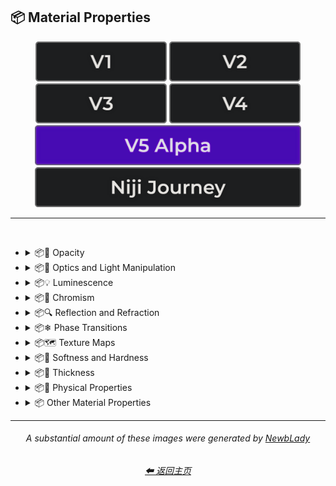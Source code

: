 <h2>📦 Material Properties</h2>

<div align="center">

[<img src="/Images/Repo_Parts/Buttons/Version_Buttons/button_version_V1_inactive.webp?raw=true" alt="MidJourney V1" height="64" />](/Pages/MJ_V1/Style_Pages/Sphere/Material_Properties.md)
[<img src="/Images/Repo_Parts/Buttons/Version_Buttons/button_version_V2_inactive.webp?raw=true" alt="MidJourney V2" height="64" />](/Pages/MJ_V2/Style_Pages/Sphere/Material_Properties.md)
[<img src="/Images/Repo_Parts/Buttons/Version_Buttons/button_version_V3_inactive.webp?raw=true" alt="MidJourney V3" height="64" />](/Pages/MJ_V3/Style_Pages/Just_The_Style/Material_Properties.md)
[<img src="/Images/Repo_Parts/Buttons/Version_Buttons/button_version_V4_inactive.webp?raw=true" alt="MidJourney V4" height="64" />](/Pages/MJ_V4/Style_Pages/Just_The_Style/Material_Properties.md)
<br>
[<img src="/Images/Repo_Parts/Buttons/Version_Buttons/button_version_V5_Alpha_active_half.webp?raw=true" alt="MidJourney V5" height="64" />](/Pages/MJ_V5/Style_Pages/Just_The_Style/Material_Properties.md)
[<img src="/Images/Repo_Parts/Buttons/Version_Buttons/button_version_niji_inactive_half.webp?raw=true" alt="Niji Journey" height="64" />](/Pages/Niji_Journey/Style_Pages/Material_Properties.md)

</div>

<hr>
<br>


- <details><summary>📦🧫 Opacity</summary><p><div align="center">

	| Opacity |
	| :-: |
	| <img src="/Images/MJ_V5/V5_Alpha_1/Midjourney_Styles/Opacity.webp?raw=true" width="256" /> |
	
	<br>

	| Transparent | Translucent | Opaque |
	| :-: | :-: | :-: |
	| <img src="/Images/MJ_V5/V5_Alpha_1/Midjourney_Styles/Transparent.webp?raw=true" width="256" /> | <img src="/Images/MJ_V5/V5_Alpha_1/Midjourney_Styles/Translucent.webp?raw=true" width="256" /> | <img src="/Images/MJ_V5/V5_Alpha_1/Midjourney_Styles/Opaque.webp?raw=true" width="256" /> | 

	</div></p></details>


- <details><summary>📦🏮 Optics and Light Manipulation</summary><p><div align="center">

	| Optics | Materiality |
	| :-: | :-: |
	| <img src="/Images/MJ_V5/V5_Alpha_1/Midjourney_Styles/Optics.webp?raw=true" width="256" /> | <img src="/Images/MJ_V5/V5_Alpha_1/Midjourney_Styles/Materiality.webp?raw=true" width="256" /> |
	
	<br>

	| Scattering | Subsurface-Scattering |
	| :-: | :-: |
	| <img src="/Images/MJ_V5/V5_Alpha_1/Midjourney_Styles/Scattering.webp?raw=true" width="256" /> | <img src="/Images/MJ_V5/V5_Alpha_1/Midjourney_Styles/Subsurface-Scattering.webp?raw=true" width="256" /> |

	<br>
	
	| Ambient Occlusion | Opalescent |
	| :-: | :-: |
	| <img src="/Images/MJ_V5/V5_Alpha_1/Midjourney_Styles/Ambient_Occlusion.webp?raw=true" width="256" /> | <img src="/Images/MJ_V5/V5_Alpha_1/Midjourney_Styles/Opalescent.webp?raw=true" width="256" /> |

	
	<br>
	
	| Polarization | Polarized |
	| :-: | :-: |
	| <img src="/Images/MJ_V5/V5_Alpha_1/Midjourney_Styles/Polarization.webp?raw=true" width="256" /> | <img src="/Images/MJ_V5/V5_Alpha_1/Midjourney_Styles/Polarized.webp?raw=true" width="256" /> |
	
	<br>
	
	| Solarization | Solarized |
	| :-: | :-: |
	| <img src="/Images/MJ_V5/V5_Alpha_1/Midjourney_Styles/Solarization.webp?raw=true" width="256" /> | <img src="/Images/MJ_V5/V5_Alpha_1/Midjourney_Styles/Solarized.webp?raw=true" width="256" /> |

	<br>

	| Iridescent | Dispersion |
	| :-: | :-: |
	| <img src="/Images/MJ_V5/V5_Alpha_1/Midjourney_Styles/Iridescent.webp?raw=true" width="256" /> | <img src="/Images/MJ_V5/V5_Alpha_1/Midjourney_Styles/Dispersion.webp?raw=true" width="256" /> | 
	
	<br>
	
	| Chromatic | Prismatic |
	| :-: | :-: |
	| <img src="/Images/MJ_V5/V5_Alpha_1/Midjourney_Styles/Chromatic.webp?raw=true" width="256" /> | <img src="/Images/MJ_V5/V5_Alpha_1/Midjourney_Styles/Prismatic.webp?raw=true" width="256" /> |

	<br>

	| Glitter | Sparkly | Sparkles |
	| :-: | :-: | :-: |
	| <img src="/Images/MJ_V5/V5_Alpha_1/Midjourney_Styles/Glitter.webp?raw=true" width="256" /> | <img src="/Images/MJ_V5/V5_Alpha_1/Midjourney_Styles/Sparkly.webp?raw=true" width="256" /> | <img src="/Images/MJ_V5/V5_Alpha_1/Midjourney_Styles/Sparkles.webp?raw=true" width="256" /> |

	<br>
	
	| Scintillating |
	| :-: |
	| <img src="/Images/MJ_V5/V5_Alpha_1/Midjourney_Styles/Scintillating.webp?raw=true" width="256" /> |

	</div></p></details>


- <details><summary>📦💡 Luminescence</summary><p><div align="center">

	| Glowing | Glowing Neon | Glow-In-The-Dark |
	| :-: | :-: | :-: |
	| <img src="/Images/MJ_V5/V5_Alpha_1/Midjourney_Styles/Glowing.webp?raw=true" width="256" /> | <img src="/Images/MJ_V5/V5_Alpha_1/Midjourney_Styles/Glowing_Neon.webp?raw=true" width="256" /> | <img src="/Images/MJ_V5/V5_Alpha_1/Midjourney_Styles/Glow-In-The-Dark.webp?raw=true" width="256" /> |

	<br>

	| Radiant | Cherenkov Radiation |
	| :-: | :-: |
	| <img src="/Images/MJ_V5/V5_Alpha_1/Midjourney_Styles/Radiant.webp?raw=true" width="256" /> | <img src="/Images/MJ_V5/V5_Alpha_1/Midjourney_Styles/Cherenkov_Radiation.webp?raw=true" width="256" /> |

	<br>
	
	| Luminescence |
	| :-: |
	| <img src="/Images/MJ_V5/V5_Alpha_1/Midjourney_Styles/Luminescence.webp?raw=true" width="256" /> |

	<br>
	
	| Bioluminescence | Photoluminescence | Chemiluminescence |
	| :-: | :-: | :-: |
	| <img src="/Images/MJ_V5/V5_Alpha_1/Midjourney_Styles/Bioluminescence.webp?raw=true" width="256" /> | <img src="/Images/MJ_V5/V5_Alpha_1/Midjourney_Styles/Photoluminescence.webp?raw=true" width="256" /> | <img src="/Images/MJ_V5/V5_Alpha_1/Midjourney_Styles/Chemiluminescence.webp?raw=true" width="256" /> |
	
	<br>
	
	| Cathodoluminescence | Electroluminescence | Radioluminescence |
	| :-: | :-: | :-: |
	| <img src="/Images/MJ_V5/V5_Alpha_1/Midjourney_Styles/Cathodoluminescence.webp?raw=true" width="256" /> | <img src="/Images/MJ_V5/V5_Alpha_1/Midjourney_Styles/Electroluminescence.webp?raw=true" width="256" /> | <img src="/Images/MJ_V5/V5_Alpha_1/Midjourney_Styles/Radioluminescence.webp?raw=true" width="256" /> |
	
	<br>
	
	| Fluorescence | Phosphorescence | Thermoluminescence |
	| :-: | :-: | :-: |
	| <img src="/Images/MJ_V5/V5_Alpha_1/Midjourney_Styles/Fluorescence.webp?raw=true" width="256" /> | <img src="/Images/MJ_V5/V5_Alpha_1/Midjourney_Styles/Phosphorescence.webp?raw=true" width="256" /> | <img src="/Images/MJ_V5/V5_Alpha_1/Midjourney_Styles/Thermoluminescence.webp?raw=true" width="256" /> |

	<br>
	
	| Electrochemiluminescence | Crystalloluminescence | Piezoluminescence |
	| :-: | :-: | :-: |
	| <img src="/Images/MJ_V5/V5_Alpha_1/Midjourney_Styles/Electrochemiluminescence.webp?raw=true" width="256" /> | <img src="/Images/MJ_V5/V5_Alpha_1/Midjourney_Styles/Crystalloluminescence.webp?raw=true" width="256" /> | <img src="/Images/MJ_V5/V5_Alpha_1/Midjourney_Styles/Piezoluminescence.webp?raw=true" width="256" /> |

	<br>
	
	| Triboluminescence | Mechanoluminescence | Lyoluminescence |
	| :-: | :-: | :-: |
	| <img src="/Images/MJ_V5/V5_Alpha_1/Midjourney_Styles/Triboluminescence.webp?raw=true" width="256" /> | <img src="/Images/MJ_V5/V5_Alpha_1/Midjourney_Styles/Mechanoluminescence.webp?raw=true" width="256" /> | <img src="/Images/MJ_V5/V5_Alpha_1/Midjourney_Styles/Lyoluminescence.webp?raw=true" width="256" /> |
	
	<br>
	
	| Candoluminescence | Fractoluminescence | Sonoluminescence |
	| :-: | :-: | :-: |
	| <img src="/Images/MJ_V5/V5_Alpha_1/Midjourney_Styles/Candoluminescence.webp?raw=true" width="256" /> | <img src="/Images/MJ_V5/V5_Alpha_1/Midjourney_Styles/Fractoluminescence.webp?raw=true" width="256" /> | <img src="/Images/MJ_V5/V5_Alpha_1/Midjourney_Styles/Sonoluminescence.webp?raw=true" width="256" /> |
	
	<br>
	
	| Translucidluminescence |
	| :-: |
	| <img src="/Images/MJ_V5/V5_Alpha_1/Midjourney_Styles/Translucidluminescence.webp?raw=true" width="256" /> |

	</div></p></details>


- <details><summary>📦🌈 Chromism</summary><p><div align="center">

	| Chromism | Piezochromism | Tribochromism |
	| :-: | :-: | :-: |
	| <img src="/Images/MJ_V5/V5_Alpha_1/Midjourney_Styles/Chromism.webp?raw=true" width="256" /> | <img src="/Images/MJ_V5/V5_Alpha_1/Midjourney_Styles/Piezochromism.webp?raw=true" width="256" /> | <img src="/Images/MJ_V5/V5_Alpha_1/Midjourney_Styles/Tribochromism.webp?raw=true" width="256" /> |
	
	<br>
	
	| Metallochromism | Ionochromism | Goniochromism |
	| :-: | :-: | :-: |
	| <img src="/Images/MJ_V5/V5_Alpha_1/Midjourney_Styles/Metallochromism.webp?raw=true" width="256" /> | <img src="/Images/MJ_V5/V5_Alpha_1/Midjourney_Styles/Ionochromism.webp?raw=true" width="256" /> | <img src="/Images/MJ_V5/V5_Alpha_1/Midjourney_Styles/Goniochromism.webp?raw=true" width="256" /> |
	
	<br>
	
	| Hydrochromism | Cryochromism |
	| :-: | :-: |
	| <img src="/Images/MJ_V5/V5_Alpha_1/Midjourney_Styles/Hydrochromism.webp?raw=true" width="256" /> | <img src="/Images/MJ_V5/V5_Alpha_1/Midjourney_Styles/Cryochromism.webp?raw=true" width="256" /> |
	
	<br>
	
	| Radiochromism | Concentratochromism | Vapochromism |
	| :-: | :-: | :-: |
	| <img src="/Images/MJ_V5/V5_Alpha_1/Midjourney_Styles/Radiochromism.webp?raw=true" width="256" /> | <img src="/Images/MJ_V5/V5_Alpha_1/Midjourney_Styles/Concentratochromism.webp?raw=true" width="256" /> | <img src="/Images/MJ_V5/V5_Alpha_1/Midjourney_Styles/Vapochromism.webp?raw=true" width="256" /> |
	
	<br>
	
	| Solvatochromism | Solvatophotochromism |
	| :-: | :-: |
	| <img src="/Images/MJ_V5/V5_Alpha_1/Midjourney_Styles/Solvatochromism.webp?raw=true" width="256" /> | <img src="/Images/MJ_V5/V5_Alpha_1/Midjourney_Styles/Solvatophotochromism.webp?raw=true" width="256" /> |
	
	<br>
	
	| Thermochromism | Thermosolvatochromism | Thermochromatic |
	| :-: | :-: | :-: |
	| <img src="/Images/MJ_V5/V5_Alpha_1/Midjourney_Styles/Thermochromism.webp?raw=true" width="256" /> | <img src="/Images/MJ_V5/V5_Alpha_1/Midjourney_Styles/Thermosolvatochromism.webp?raw=true" width="256" /> | <img src="/Images/MJ_V5/V5_Alpha_1/Midjourney_Styles/Thermochromatic.webp?raw=true" width="256" /> |
	
	<br>
	
	| Photochromism | Photovoltachromism | Photoelectrochromism |
	| :-: | :-: | :-: |
	| <img src="/Images/MJ_V5/V5_Alpha_1/Midjourney_Styles/Photochromism.webp?raw=true" width="256" /> | <img src="/Images/MJ_V5/V5_Alpha_1/Midjourney_Styles/Photovoltachromism.webp?raw=true" width="256" /> | <img src="/Images/MJ_V5/V5_Alpha_1/Midjourney_Styles/Photoelectrochromism.webp?raw=true" width="256" /> |
	
	<br>
	
	| Halochromism | Halosolvatochromism |
	| :-: | :-: |
	| <img src="/Images/MJ_V5/V5_Alpha_1/Midjourney_Styles/Halochromism.webp?raw=true" width="256" /> | <img src="/Images/MJ_V5/V5_Alpha_1/Midjourney_Styles/Halosolvatochromism.webp?raw=true" width="256" /> |
	
	<br>
	
	| Cathodochromism | Amorphochromism | Sorptiochromism |
	| :-: | :-: | :-: |
	| <img src="/Images/MJ_V5/V5_Alpha_1/Midjourney_Styles/Cathodochromism.webp?raw=true" width="256" /> | <img src="/Images/MJ_V5/V5_Alpha_1/Midjourney_Styles/Amorphochromism.webp?raw=true" width="256" /> | <img src="/Images/MJ_V5/V5_Alpha_1/Midjourney_Styles/Sorptiochromism.webp?raw=true" width="256" /> |
	
	<br>
	
	| Electrochromism | Electromechanochromism |
	| :-: | :-: |
	| <img src="/Images/MJ_V5/V5_Alpha_1/Midjourney_Styles/Electrochromism.webp?raw=true" width="256" /> | <img src="/Images/MJ_V5/V5_Alpha_1/Midjourney_Styles/Electromechanochromism.webp?raw=true" width="256" /> |
	
	<br>
	
	| Magnetochromism | Mechanochromism |
	| :-: | :-: |
	| <img src="/Images/MJ_V5/V5_Alpha_1/Midjourney_Styles/Magnetochromism.webp?raw=true" width="256" /> | <img src="/Images/MJ_V5/V5_Alpha_1/Midjourney_Styles/Mechanochromism.webp?raw=true" width="256" /> |
	
	<br>
	
	| Biochromism | Bioelectrochromism |
	| :-: | :-: |
	| <img src="/Images/MJ_V5/V5_Alpha_1/Midjourney_Styles/Biochromism.webp?raw=true" width="256" /> | <img src="/Images/MJ_V5/V5_Alpha_1/Midjourney_Styles/Bioelectrochromism.webp?raw=true" width="256" /> |
	
	<br>
	
	| Chronochromism | Crystallochromism |
	| :-: | :-: |
	| <img src="/Images/MJ_V5/V5_Alpha_1/Midjourney_Styles/Chronochromism.webp?raw=true" width="256" /> | <img src="/Images/MJ_V5/V5_Alpha_1/Midjourney_Styles/Crystallochromism.webp?raw=true" width="256" /> |
	
	<br>
	
	| Rigidichromism | Aggregachromism |
	| :-: | :-: |
	| <img src="/Images/MJ_V5/V5_Alpha_1/Midjourney_Styles/Rigidichromism.webp?raw=true" width="256" /> | <img src="/Images/MJ_V5/V5_Alpha_1/Midjourney_Styles/Aggregachromism.webp?raw=true" width="256" /> |

	</div></p></details>


- <details><summary>📦🔍 Reflection and Refraction</summary><p><div align="center">

	| Rough | Matte |
	| :-: | :-: |
	| <img src="/Images/MJ_V5/V5_Alpha_1/Midjourney_Styles/Rough.webp?raw=true" width="256" /> | <img src="/Images/MJ_V5/V5_Alpha_1/Midjourney_Styles/Matte.webp?raw=true" width="256" /> |
	
	<br>
	
	| Glossy | Shiny | Polished |
	| :-: | :-: | :-: |
	| <img src="/Images/MJ_V5/V5_Alpha_1/Midjourney_Styles/Glossy.webp?raw=true" width="256" /> | <img src="/Images/MJ_V5/V5_Alpha_1/Midjourney_Styles/Shiny.webp?raw=true" width="256" /> | <img src="/Images/MJ_V5/V5_Alpha_1/Midjourney_Styles/Polished.webp?raw=true" width="256" /> |
	
	<br>
	
	| Reflection | Reflective | Retroreflective |
	| :-: | :-: | :-: |
	| <img src="/Images/MJ_V5/V5_Alpha_1/Midjourney_Styles/Reflection.webp?raw=true" width="256" /> | <img src="/Images/MJ_V5/V5_Alpha_1/Midjourney_Styles/Reflective.webp?raw=true" width="256" /> | <img src="/Images/MJ_V5/V5_Alpha_1/Midjourney_Styles/Retroreflective.webp?raw=true" width="256" /> |
		
	<br>

	| Refraction | Refractive | Caustics |
	| :-: | :-: | :-: |
	| <img src="/Images/MJ_V5/V5_Alpha_1/Midjourney_Styles/Refraction.webp?raw=true" width="256" /> | <img src="/Images/MJ_V5/V5_Alpha_1/Midjourney_Styles/Refractive.webp?raw=true" width="256" /> | <img src="/Images/MJ_V5/V5_Alpha_1/Midjourney_Styles/Caustics.webp?raw=true" width="256" /> |

	<br>
	
	| Specular Highlights |
	| :-: |
	| <img src="/Images/MJ_V5/V5_Alpha_1/Midjourney_Styles/Specular_Highlights.webp?raw=true" width="256" /> |

	<br>
	
	| Glare |
	| :-: |
	| <img src="/Images/MJ_V5/V5_Alpha_1/Midjourney_Styles/Glare.webp?raw=true" width="256" /> |

	<br>
	
	| Shimmer | Shimmering | Glimmering |
	| :-: | :-: | :-: |
	| <img src="/Images/MJ_V5/V5_Alpha_1/Midjourney_Styles/Shimmer.webp?raw=true" width="256" /> | <img src="/Images/MJ_V5/V5_Alpha_1/Midjourney_Styles/Shimmering.webp?raw=true" width="256" /> | <img src="/Images/MJ_V5/V5_Alpha_1/Midjourney_Styles/Glimmering.webp?raw=true" width="256" /> |

	</div></p></details>


- <details><summary>📦❄ Phase Transitions</summary><p><div align="center">

	| Melting | Freezing |
	| :-: | :-: |
	| <img src="/Images/MJ_V5/V5_Alpha_1/Midjourney_Styles/Melting.webp?raw=true" width="256" /> | <img src="/Images/MJ_V5/V5_Alpha_1/Midjourney_Styles/Freezing.webp?raw=true" width="256" /> |

	<br>

	| Vaporization | Condensation |
	| :-: | :-: |
	| <img src="/Images/MJ_V5/V5_Alpha_1/Midjourney_Styles/Vaporization.webp?raw=true" width="256" /> | <img src="/Images/MJ_V5/V5_Alpha_1/Midjourney_Styles/Condensation.webp?raw=true" width="256" /> |

	<br>

	| Sublimation | Deposition |
	| :-: | :-: |
	| <img src="/Images/MJ_V5/V5_Alpha_1/Midjourney_Styles/Sublimation.webp?raw=true" width="256" /> | <img src="/Images/MJ_V5/V5_Alpha_1/Midjourney_Styles/Deposition.webp?raw=true" width="256" /> |

	<br>

	| Ionization | Deionization |
	| :-: | :-: |
	| <img src="/Images/MJ_V5/V5_Alpha_1/Midjourney_Styles/Ionization.webp?raw=true" width="256" /> | <img src="/Images/MJ_V5/V5_Alpha_1/Midjourney_Styles/Deionization.webp?raw=true" width="256" /> |

	</div></p></details>


- <details><summary>📦🗺 Texture Maps</summary><p><div align="center">

	| Bump Map | Bump Mapped | Bump Mapping |
	| :-: | :-: | :-: |
	| <img src="/Images/MJ_V5/V5_Alpha_1/Midjourney_Styles/Bump_Map.webp?raw=true" width="256" /> | <img src="/Images/MJ_V5/V5_Alpha_1/Midjourney_Styles/Bump_Mapped.webp?raw=true" width="256" /> | <img src="/Images/MJ_V5/V5_Alpha_1/Midjourney_Styles/Bump_Mapping.webp?raw=true" width="256" /> |
	
	<br>
	
	| Normal Map | Depth Map | Displacement Map |
	| :-: | :-: | :-: |
	| <img src="/Images/MJ_V5/V5_Alpha_1/Midjourney_Styles/Normal_Map.webp?raw=true" width="256" /> | <img src="/Images/MJ_V5/V5_Alpha_1/Midjourney_Styles/Depth_Map.webp?raw=true" width="256" /> | <img src="/Images/MJ_V5/V5_Alpha_1/Midjourney_Styles/Displacement_Map.webp?raw=true" width="256" /> |

	</div></p></details>


- <details><summary>📦🧊 Softness and Hardness</summary><p><div align="center">

	| Soft | Hard |
	| :-: | :-: |
	| <img src="/Images/MJ_V5/V5_Alpha_1/Midjourney_Styles/Soft.webp?raw=true" width="256" /> | <img src="/Images/MJ_V5/V5_Alpha_1/Midjourney_Styles/Hard.webp?raw=true" width="256" /> |

	<br>

	| Soft Body | Squishy |
	| :-: | :-: |
	| <img src="/Images/MJ_V5/V5_Alpha_1/Midjourney_Styles/Soft_Body.webp?raw=true" width="256" /> | <img src="/Images/MJ_V5/V5_Alpha_1/Midjourney_Styles/Squishy.webp?raw=true" width="256" /> |

	<br>

	| Solid |
	| :-: |
	| <img src="/Images/MJ_V5/V5_Alpha_1/Midjourney_Styles/Solid.webp?raw=true" width="256" /> |

	</div></p></details>


- <details><summary>📦🥞 Thickness</summary><p><div align="center">

	| Thin | Thick |
	| :-: | :-: |
	| <img src="/Images/MJ_V5/V5_Alpha_1/Midjourney_Styles/Thin.webp?raw=true" width="256" /> | <img src="/Images/MJ_V5/V5_Alpha_1/Midjourney_Styles/Thick.webp?raw=true" width="256" /> |

	</div></p></details>


- <details><summary>📦🧽 Physical Properties</summary><p><div align="center">

	| Blobby | Blobs |
	| :-: | :-: |
	| <img src="/Images/MJ_V5/V5_Alpha_1/Midjourney_Styles/Blobby.webp?raw=true" width="256" /> | <img src="/Images/MJ_V5/V5_Alpha_1/Midjourney_Styles/Blobs.webp?raw=true" width="256" /> |

	<br>
	
	| Cracks | Cracked |
	| :-: | :-: |
	| <img src="/Images/MJ_V5/V5_Alpha_1/Midjourney_Styles/Cracks.webp?raw=true" width="256" /> | <img src="/Images/MJ_V5/V5_Alpha_1/Midjourney_Styles/Cracked.webp?raw=true" width="256" /> |
	
	<br>
	
	| Corroded |
	| :-: |
	| <img src="/Images/MJ_V5/V5_Alpha_1/Midjourney_Styles/Corroded.webp?raw=true" width="256" /> |

	<br>
	
	| Dirty | With Imperfections |
	| :-: | :-: |
	| <img src="/Images/MJ_V5/V5_Alpha_1/Midjourney_Styles/Dirty.webp?raw=true" width="256" /> | <img src="/Images/MJ_V5/V5_Alpha_1/Midjourney_Styles/With_Imperfections.webp?raw=true" width="256" /> |

	<br>

	| Carbonated | Effervescent |
	| :-: | :-: |
	| <img src="/Images/MJ_V5/V5_Alpha_1/Midjourney_Styles/Carbonated.webp?raw=true" width="256" /> | <img src="/Images/MJ_V5/V5_Alpha_1/Midjourney_Styles/Effervescent.webp?raw=true" width="256" /> |
	
	<br>
	
	| Icy | Charred |
	| :-: | :-: |
	| <img src="/Images/MJ_V5/V5_Alpha_1/Midjourney_Styles/Icy.webp?raw=true" width="256" /> | <img src="/Images/MJ_V5/V5_Alpha_1/Midjourney_Styles/Charred.webp?raw=true" width="256" /> |
	
	<br>
	
	| Corrugated | Perforated |
	| :-: | :-: |
	| <img src="/Images/MJ_V5/V5_Alpha_1/Midjourney_Styles/Corrugated.webp?raw=true" width="256" /> | <img src="/Images/MJ_V5/V5_Alpha_1/Midjourney_Styles/Perforated.webp?raw=true" width="256" /> |
	
	<br>
	
	| Hydrophobic |
	| :-: |
	| <img src="/Images/MJ_V5/V5_Alpha_1/Midjourney_Styles/Hydrophobic.webp?raw=true" width="256" /> |
	
	<br>
	
	| Flowing |
	| :-: |
	| <img src="/Images/MJ_V5/V5_Alpha_1/Midjourney_Styles/Flowing.webp?raw=true" width="256" /> |

	</div></p></details>


- <details><summary>📦 Other Material Properties</summary><p><div align="center">

	| Anisotropy |
	| :-: |
	| <img src="/Images/MJ_V5/V5_Alpha_1/Midjourney_Styles/Anisotropy.webp?raw=true" width="256" /> |

	</div></p></details>


<hr><!--------------->
<div align="center">

<i><h6>A substantial amount of these images were generated by <a href= "https://github.com/NewbLady">NewbLady</a></h6></i>
<h6><a href="/README.md">⬅ 返回主页</a></h6>
</div>